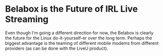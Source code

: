 # Belabox is the Future of IRL Live Streaming

Even though I'm going a different direction for now, the Belabox is
clearly the future for the Linux do-it-yourself-er over the long term.
Perhaps the biggest advantage is the teaming of different mobile modems
from different providers (as can be done with the LiveU product). 

